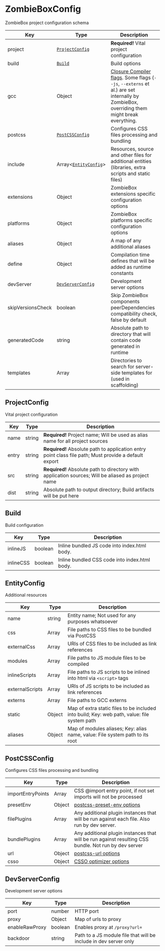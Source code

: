 <!--
This file was generated automatically from config/schema.js.
Do not edit it manually!
-->

# ZombieBoxConfig

ZombieBox project configuration schema

| Key | Type | Description | 
| --- | --- | --- |
| project | [`ProjectConfig`](#markdown-header-projectconfig) | **Required!** Vital project configuration |
| build | [`Build`](#build) | Build options |
| gcc | Object | [Closure Compiler flags](https://github.com/google/closure-compiler/wiki/Flags-and-Options). Some flags (`--js`, `--externs` et al.) are set internally by ZombieBox, overriding them might break everything. |
| postcss | [`PostCSSConfig`](#markdown-header-postcssconfig) | Configures CSS files processing and bundling |
| include | Array<[`EntityConfig`](#markdown-header-entityconfig)> | Resources, source and other files for additional entities (libraries, extra scripts and static files) |
| extensions | Object | ZombieBox extensions specific configuration options |
| platforms | Object | ZombieBox platforms specific configuration options |
| aliases | Object<string> | A map of any additional aliases |
| define | Object | Compilation time defines that will be added as runtime constants |
| devServer | [`DevServerConfig`](#markdown-header-devserverconfig) | Development server options |
| skipVersionsCheck | boolean | Skip ZombieBox components peerDependencies compatibility check, false by default |
| generatedCode | string | Absolute path to directory that will contain code generated in runtime |
| templates | Array<string> | Directories to search for server-side templates for (used in scaffolding) |

## ProjectConfig

Vital project configuration

| Key | Type | Description | 
| --- | --- | --- |
| name | string | **Required!** Project name; Will be used as alias name for all project sources |
| entry | string | **Required!** Absolute path to application entry point class file path; Must provide a default export |
| src | string | **Required!** Absolute path to directory with application sources; Will be aliased as project name |
| dist | string | Absolute path to output directory; Build artifacts will be put here |

## Build

Build configuration

| Key | Type | Description | 
| --- | --- | --- |
| inlineJS | boolean | Inline bundled JS code into index.html body. |
| inlineCSS | boolean | Inline bundled CSS code into index.html body. |


## EntityConfig

Additional resources

| Key | Type | Description | 
| --- | --- | --- |
| name | string | Entity name; Not used for any purposes whatsoever |
| css | Array<string> | File paths to CSS files to be bundled via PostCSS |
| externalCss | Array<string> | URIs of CSS files to be included as link references |
| modules | Array<string> | File paths to JS module files to be compiled |
| inlineScripts | Array<string> | File paths to JS scripts to be inlined into html via `<script>` tags |
| externalScripts | Array<string> | URIs of JS scripts to be included as link references |
| externs | Array<string> | File paths to GCC externs |
| static | Object<string> | Map of extra static files to be included into build; Key: web path, value: file system path |
| aliases | Object<string> | Map of modules aliases; Key: alias name, value: File system path to its root |


## PostCSSConfig

Configures CSS files processing and bundling

| Key | Type | Description | 
| --- | --- | --- |
| importEntryPoints | Array<string> | CSS @import entry point, if not set imports will not be processed |
| presetEnv | Object | [postcss-preset-env options](https://github.com/csstools/postcss-preset-env#options) |
| filePlugins | Array | Any additional plugin instances that will be run against each file. Also run by dev server. |
| bundlePlugins | Array | Any additional plugin instances that will be run against resulting CSS bundle. Not run by dev server |
| url | Object | [postcss-url options](https://github.com/postcss/postcss-url#options-combinations) |
| csso | Object | [CSSO optimizer options](https://github.com/css/csso#compressast-options) |


## DevServerConfig

Development server options

| Key | Type | Description | 
| --- | --- | --- |
| port | number | HTTP port |
| proxy | Object<string> | Map of urls to proxy |
| enableRawProxy | boolean | Enables proxy at `/proxy?url=` |
| backdoor | string | Path to a JS module file that will be include in dev server only |


